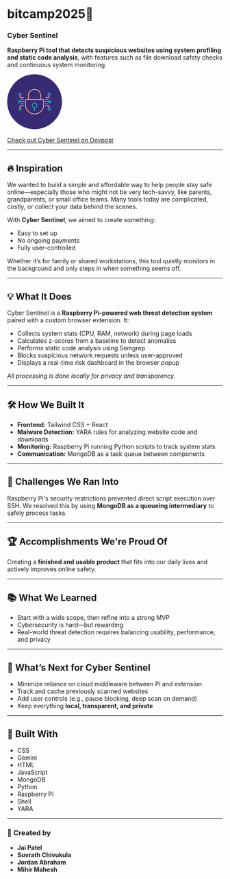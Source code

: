 # bitcamp2025🚀

### Cyber Sentinel

**Raspberry Pi tool that detects suspicious websites using system profiling and static code analysis**, with features such as file download safety checks and continuous system monitoring.

 <img src="/extension/logo/cyber-security_128.png" />

[Check out Cyber Sentinel on Devpost](https://devpost.com/software/cyber-sentinel?ref_content=user-portfolio&ref_feature=in_progress)

---

## 🔥 Inspiration

We wanted to build a simple and affordable way to help people stay safe online—especially those who might not be very tech-savvy, like parents, grandparents, or small office teams. Many tools today are complicated, costly, or collect your data behind the scenes.  

With **Cyber Sentinel**, we aimed to create something:

- Easy to set up  
- No ongoing payments  
- Fully user-controlled

Whether it’s for family or shared workstations, this tool quietly monitors in the background and only steps in when something seems off.

---

## 💡 What It Does

Cyber Sentinel is a **Raspberry Pi-powered web threat detection system** paired with a custom browser extension. It:

- Collects system stats (CPU, RAM, network) during page loads  
- Calculates z-scores from a baseline to detect anomalies  
- Performs static code analysis using Semgrep  
- Blocks suspicious network requests unless user-approved  
- Displays a real-time risk dashboard in the browser popup  

_All processing is done locally for privacy and transparency._

---

## 🛠️ How We Built It

- **Frontend:** Tailwind CSS + React  
- **Malware Detection:** YARA rules for analyzing website code and downloads  
- **Monitoring:** Raspberry Pi running Python scripts to track system stats  
- **Communication:** MongoDB as a task queue between components

---

## 🧗 Challenges We Ran Into

Raspberry Pi's security restrictions prevented direct script execution over SSH. We resolved this by using **MongoDB as a queueing intermediary** to safely process tasks.

---

## 🏆 Accomplishments We're Proud Of

Creating a **finished and usable product** that fits into our daily lives and actively improves online safety.

---

## 📚 What We Learned

- Start with a wide scope, then refine into a strong MVP  
- Cybersecurity is hard—but rewarding  
- Real-world threat detection requires balancing usability, performance, and privacy

---

## 🚧 What’s Next for Cyber Sentinel

- Minimize reliance on cloud middleware between Pi and extension  
- Track and cache previously scanned websites  
- Add user controls (e.g., pause blocking, deep scan on demand)  
- Keep everything **local, transparent, and private**

---

## 🧰 Built With

- CSS  
- Gemini  
- HTML  
- JavaScript  
- MongoDB  
- Python  
- Raspberry Pi  
- Shell  
- YARA

---

### 👥 Created by

- **Jai Patel**  
- **Suvrath Chivukula**  
- **Jordan Abraham**  
- **Mihir Mahesh**

